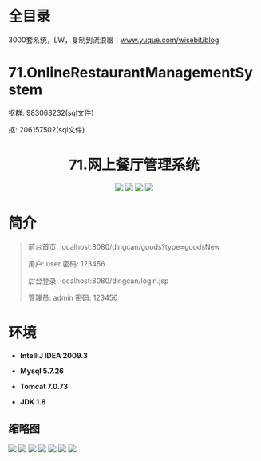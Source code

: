 # 全目录

3000套系统，LW，复制到流浪器：www.yuque.com/wisebit/blog

# 71.OnlineRestaurantManagementSystem

<p>抠群: 983063232(sql文件)</p>
<p>抠: 206157502(sql文件)</p>

<p><h1 align="center">71.网上餐厅管理系统</h1></p>


<p align="center">
	<img src="https://img.shields.io/badge/jdk-1.8-orange.svg"/>
    <img src="https://img.shields.io/badge/servlet-5.x-lightgrey.svg"/>
    <img src="https://img.shields.io/badge/jdbc-3.x-blue.svg"/>
    <img src="https://img.shields.io/badge/jsp-3.x-yellow.svg"/>
</p>

# 简介
>
> 
>
> 前台首页: localhost:8080/dingcan/goods?type=goodsNew
>
> 用户: user   密码: 123456
>
> 后台登录: localhost:8080/dingcan/login.jsp 
>
> 管理员: admin   密码: 123456

# 环境

- <b>IntelliJ IDEA 2009.3</b>

- <b>Mysql 5.7.26</b>

- <b>Tomcat 7.0.73</b>

- <b>JDK 1.8</b>




## 缩略图

![](https://bitwise.oss-cn-heyuan.aliyuncs.com/2024/9/10/7054d0d9-d039-4b48-8c8c-cb7a606dae67.png)
![](https://bitwise.oss-cn-heyuan.aliyuncs.com/2024/9/10/5adc05b3-a849-4a33-bcf4-5133ff3bc710.png)
![](https://bitwise.oss-cn-heyuan.aliyuncs.com/2024/9/10/91aada25-1644-459a-ba09-9bbf222aac6b.png)
![](https://bitwise.oss-cn-heyuan.aliyuncs.com/2024/9/10/de3f6625-71bc-47e9-a4cb-b6884f094f13.png)
![](https://bitwise.oss-cn-heyuan.aliyuncs.com/2024/9/10/61506723-b490-4469-ab81-9e8eeac15e90.png)
![](https://bitwise.oss-cn-heyuan.aliyuncs.com/2024/9/10/0f601166-f953-4988-aac1-ea030487f5db.png)
![](https://bitwise.oss-cn-heyuan.aliyuncs.com/2024/9/10/b26dea59-8dd2-4b2a-8c57-21368a66b1f9.png)





